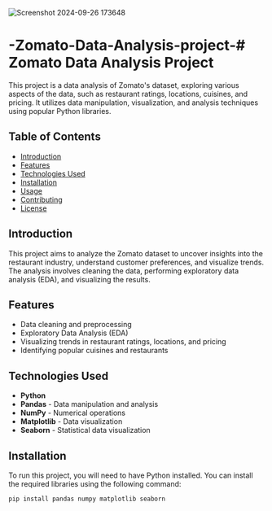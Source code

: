 
![Screenshot 2024-09-26 173648](https://github.com/user-attachments/assets/2d5655f0-29ee-43c8-8a63-cf46bba1d125)

# -Zomato-Data-Analysis-project-# Zomato Data Analysis Project

This project is a data analysis of Zomato's dataset, exploring various aspects of the data, such as restaurant ratings, locations, cuisines, and pricing. It utilizes data manipulation, visualization, and analysis techniques using popular Python libraries.

## Table of Contents
- [Introduction](#introduction)
- [Features](#features)
- [Technologies Used](#technologies-used)
- [Installation](#installation)
- [Usage](#usage)
- [Contributing](#contributing)
- [License](#license)

## Introduction
This project aims to analyze the Zomato dataset to uncover insights into the restaurant industry, understand customer preferences, and visualize trends. The analysis involves cleaning the data, performing exploratory data analysis (EDA), and visualizing the results.

## Features
- Data cleaning and preprocessing
- Exploratory Data Analysis (EDA)
- Visualizing trends in restaurant ratings, locations, and pricing
- Identifying popular cuisines and restaurants

## Technologies Used
- **Python** 
- **Pandas** - Data manipulation and analysis
- **NumPy** - Numerical operations
- **Matplotlib** - Data visualization
- **Seaborn** - Statistical data visualization

## Installation
To run this project, you will need to have Python installed. You can install the required libraries using the following command:

```bash
pip install pandas numpy matplotlib seaborn
